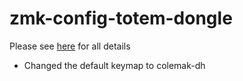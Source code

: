 # zmk-config-totem-dongle

Please see [here](https://github.com/GEIGEIGEIST/zmk-config-totem/tree/master) for all details

- Changed the default keymap to colemak-dh
